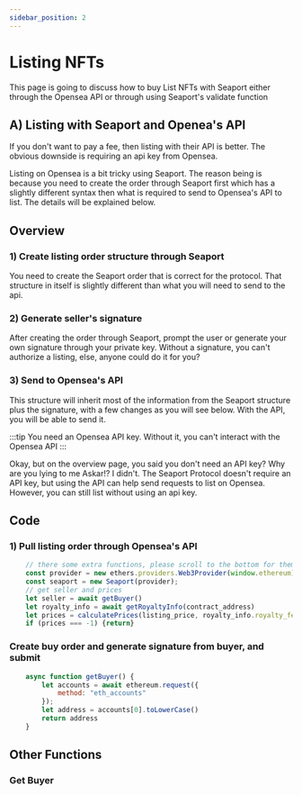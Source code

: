 ```yaml
---
sidebar_position: 2
---
```


# Listing NFTs

This page is going to discuss how to buy List NFTs with Seaport either through the Opensea API or through using Seaport's validate function

## A) Listing with Seaport and Openea's API

If you don't want to pay a fee, then listing with their API is better. The obvious downside is requiring an api key from Opensea.

Listing on Opensea is a bit tricky using Seaport. The reason being is because you need to create the order through Seaport first which has a slightly different syntax then what is required to send to Opensea's API to list. The details will be explained below.

## Overview

### 1) Create listing order structure through Seaport
You need to create the Seaport order that is correct for the protocol. That structure in itself is slightly different than what you will need to send to the api.

### 2) Generate seller's signature
 After creating the order through Seaport, prompt the user or generate your own signature through your private key. Without a signature, you can't authorize a listing, else, anyone could do it for you?

### 3) Send to Opensea's API 
This structure will inherit most of the information from the Seaport structure plus the signature, with a few changes as you will see below. With the API, you will be able to send it.

:::tip
You need an Opensea API key. Without it, you can't interact with the Opensea API
:::

Okay, but on the overview page, you said you don't need an API key? Why are you lying to me Askar!? I didn't. The Seaport Protocol doesn't require an API key, but using the API can help send requests to list on Opensea. However, you can still list without using an api key.


## Code

### 1) Pull listing order through **Opensea's API**

```jsx title="Retrieve Listing Order Through Opensea's API" 
    // there some extra functions, please scroll to the bottom for them
    const provider = new ethers.providers.Web3Provider(window.ethereum);
    const seaport = new Seaport(provider);
    // get seller and prices
    let seller = await getBuyer()
    let royalty_info = await getRoyaltyInfo(contract_address)
    let prices = calculatePrices(listing_price, royalty_info.royalty_fee)
    if (prices === -1) {return}

```

### Create buy order and generate signature from buyer, and submit

```jsx title="Create and buy"
    async function getBuyer() {
        let accounts = await ethereum.request({
            method: "eth_accounts"
        });
        let address = accounts[0].toLowerCase()
        return address
    }
```




## Other Functions

### Get Buyer

```jsx title = "Get the buyer from the provider"

```